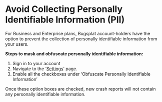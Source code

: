 # Avoid Collecting Personally Identifiable Information (PII)

For Business and Enterprise plans, Bugsplat account-holders have the option to prevent the collection of personally identifiable information from your users.

**Steps to mask and obfuscate personally identifiable information:**

1. Sign in to your account
2. Navigate to the ‘[Settings](https://app.bugsplat.com/v2/database/privacy?database)’ page.
3. Enable all the checkboxes under ‘Obfuscate Personally Identifiable Information’

Once these option boxes are checked, new crash reports will not contain any personally identifiable information.
